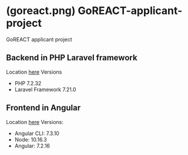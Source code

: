 # (goreact.png) GoREACT-applicant-project
GoREACT applicant project

## Backend in PHP Laravel framework
Location [here](backend)
Versions
* PHP 7.2.32
* Laravel Framework 7.21.0

## Frontend in Angular
Location [here](frontend)
Versions:
* Angular CLI: 7.3.10
* Node: 10.16.3
* Angular: 7.2.16